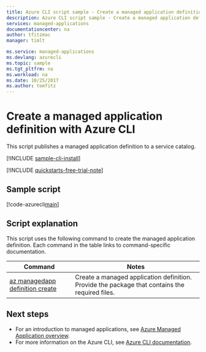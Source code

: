 ```yaml
---
title: Azure CLI script sample - Create a managed application definition | Microsoft Docs
description: Azure CLI script sample - Create a managed application definition
services: managed-applications
documentationcenter: na
author: tfitzmac
manager: timlt

ms.service: managed-applications
ms.devlang: azurecli
ms.topic: sample
ms.tgt_pltfrm: na
ms.workload: na
ms.date: 10/25/2017
ms.author: tomfitz
---
```


# Create a managed application definition with Azure CLI

This script publishes a managed application definition to a service catalog. 


[!INCLUDE [sample-cli-install](../../../includes/sample-cli-install.md)]

[!INCLUDE [quickstarts-free-trial-note](../../../includes/quickstarts-free-trial-note.md)]

## Sample script

[!code-azurecli[main](../../../cli_scripts/managed-applications/create-definition/create-definition.sh "Create definition")]


## Script explanation

This script uses the following command to create the managed application definition. Each command in the table links to command-specific documentation.

| Command | Notes |
|---|---|
| [az managedapp definition create](https://docs.microsoft.com/cli/azure/managedapp/definition#az_managedapp_definition_create) | Create a managed application definition. Provide the package that contains the required files. |


## Next steps

* For an introduction to managed applications, see [Azure Managed Application overview](../overview.md).
* For more information on the Azure CLI, see [Azure CLI documentation](https://docs.microsoft.com/cli/azure).
